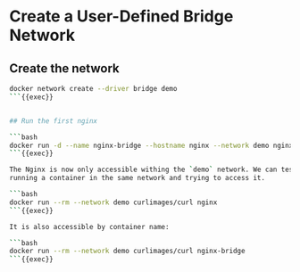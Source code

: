 # Create a User-Defined Bridge Network

## Create the network

```bash
docker network create --driver bridge demo
```{{exec}}


## Run the first nginx

```bash
docker run -d --name nginx-bridge --hostname nginx --network demo nginx
```{{exec}}

The Nginx is now only accessible withing the `demo` network. We can test it by
running a container in the same network and trying to access it.

```bash
docker run --rm --network demo curlimages/curl nginx
```{{exec}}

It is also accessible by container name:

```bash
docker run --rm --network demo curlimages/curl nginx-bridge
```{{exec}}
